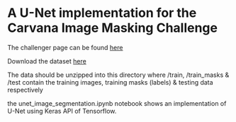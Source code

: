 # A U-Net implementation for the Carvana Image Masking Challenge

The challenger page can be found [here](https://www.kaggle.com/c/carvana-image-masking-challenge)

Download the dataset [here](https://www.kaggle.com/c/carvana-image-masking-challenge/data)

The data should be unzipped into this directory where /train, /train_masks & /test contain the training images, training masks (labels) & testing data respectively

the unet_image_segmentation.ipynb notebook shows an implementation of U-Net using Keras API of Tensorflow.
